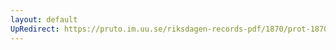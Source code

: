 ```yaml
---
layout: default
UpRedirect: https://pruto.im.uu.se/riksdagen-records-pdf/1870/prot-1870--ak--511.pdf
---
```

